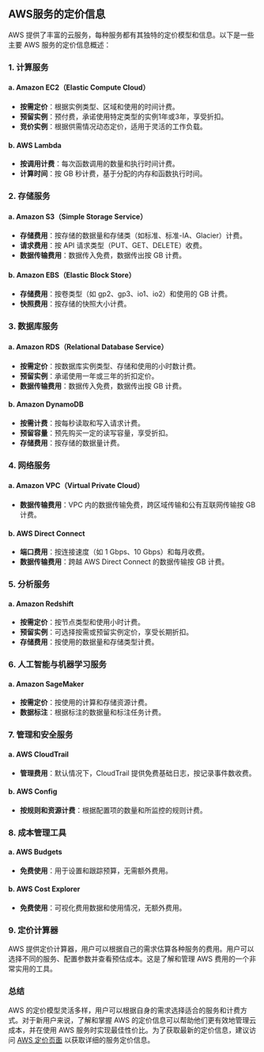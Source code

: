 ## AWS服务的定价信息

AWS 提供了丰富的云服务，每种服务都有其独特的定价模型和信息。以下是一些主要 AWS 服务的定价信息概述：

### 1. **计算服务**

#### a. **Amazon EC2（Elastic Compute Cloud）**
- **按需定价**：根据实例类型、区域和使用的时间计费。
- **预留实例**：预付费，承诺使用特定类型的实例1年或3年，享受折扣。
- **竞价实例**：根据供需情况动态定价，适用于灵活的工作负载。

#### b. **AWS Lambda**
- **按调用计费**：每次函数调用的数量和执行时间计费。
- **计算时间**：按 GB 秒计费，基于分配的内存和函数执行时间。

### 2. **存储服务**

#### a. **Amazon S3（Simple Storage Service）**
- **存储费用**：按存储的数据量和存储类（如标准、标准-IA、Glacier）计费。
- **请求费用**：按 API 请求类型（PUT、GET、DELETE）收费。
- **数据传输费用**：数据传入免费，数据传出按 GB 计费。

#### b. **Amazon EBS（Elastic Block Store）**
- **存储费用**：按卷类型（如 gp2、gp3、io1、io2）和使用的 GB 计费。
- **快照费用**：按存储的快照大小计费。

### 3. **数据库服务**

#### a. **Amazon RDS（Relational Database Service）**
- **按需定价**：按数据库实例类型、存储和使用的小时数计费。
- **预留实例**：承诺使用一年或三年的折扣定价。
- **数据传输费用**：数据传入免费，数据传出按 GB 计费。

#### b. **Amazon DynamoDB**
- **按需计费**：按每秒读取和写入请求计费。
- **预留容量**：预先购买一定的读写容量，享受折扣。
- **存储费用**：按存储的数据量计费。

### 4. **网络服务**

#### a. **Amazon VPC（Virtual Private Cloud）**
- **数据传输费用**：VPC 内的数据传输免费，跨区域传输和公有互联网传输按 GB 计费。

#### b. **AWS Direct Connect**
- **端口费用**：按连接速度（如 1 Gbps、10 Gbps）和每月收费。
- **数据传输费用**：跨越 AWS Direct Connect 的数据传输按 GB 计费。

### 5. **分析服务**

#### a. **Amazon Redshift**
- **按需定价**：按节点类型和使用小时计费。
- **预留实例**：可选择按需或预留实例定价，享受长期折扣。
- **存储费用**：按使用的数据量和存储类型计费。

### 6. **人工智能与机器学习服务**

#### a. **Amazon SageMaker**
- **按需定价**：按使用的计算和存储资源计费。
- **数据标注**：根据标注的数据量和标注任务计费。

### 7. **管理和安全服务**

#### a. **AWS CloudTrail**
- **管理费用**：默认情况下，CloudTrail 提供免费基础日志，按记录事件数收费。

#### b. **AWS Config**
- **按规则和资源计费**：根据配置项的数量和所监控的规则计费。

### 8. **成本管理工具**

#### a. **AWS Budgets**
- **免费使用**：用于设置和跟踪预算，无需额外费用。

#### b. **AWS Cost Explorer**
- **免费使用**：可视化费用数据和使用情况，无额外费用。

### 9. **定价计算器**

AWS 提供定价计算器，用户可以根据自己的需求估算各种服务的费用。用户可以选择不同的服务、配置参数并查看预估成本。这是了解和管理 AWS 费用的一个非常实用的工具。

### 总结

AWS 的定价模型灵活多样，用户可以根据自身的需求选择适合的服务和计费方式。对于新用户来说，了解和掌握 AWS 的定价信息可以帮助他们更有效地管理云成本，并在使用 AWS 服务时实现最佳性价比。为了获取最新的定价信息，建议访问 [AWS 定价页面](https://aws.amazon.com/pricing/) 以获取详细的服务定价信息。